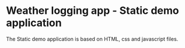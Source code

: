 # Weather logging app - Static demo application

The Static demo application is based on HTML, css and javascript files.

